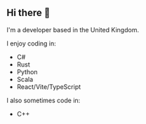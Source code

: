 ## Hi there 👋

I'm a developer based in the United Kingdom.

I enjoy coding in:

- C#
- Rust
- Python
- Scala
- React/Vite/TypeScript

I also sometimes code in:

- C++



<!--
**stephendrew/stephendrew** is a ✨ _special_ ✨ repository because its `README.md` (this file) appears on your GitHub profile.

Here are some ideas to get you started:

- 🔭 I’m currently working on ...
- 🌱 I’m currently learning ...
- 👯 I’m looking to collaborate on ...
- 🤔 I’m looking for help with ...
- 💬 Ask me about ...
- 📫 How to reach me: ...
- 😄 Pronouns: ...
- ⚡ Fun fact: ...
-->
